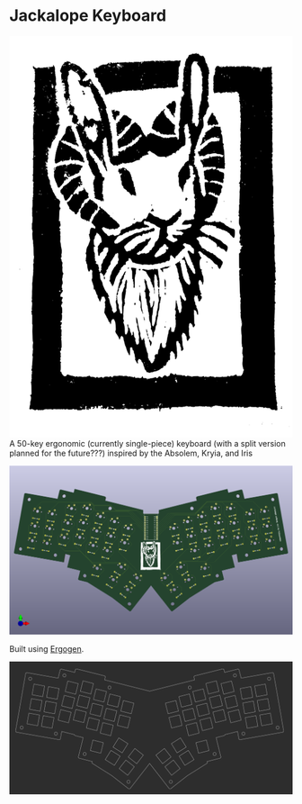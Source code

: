 # Jackalope Keyboard
![Block print style bust of a jackalope with curling bighorn ram's horns](images/bighorn.png) A 50-key ergonomic (currently single-piece) keyboard (with a split version planned for the future???) inspired by the Absolem, Kryia, and Iris

![3D render of a keyboard pcb. The board is vaguely bat-shaped and has 6 columns of 3 keys plus and inner column of 2 keys above a 5-key thumb cluster on either side of the board, with space for a microcontroller in the center](images/jackalope_unibody.png)

Built using [Ergogen](https://ergogen.xyz/#).

![Image of v0.1 plate with screw holes for a 3d-printed case](images/jackalope_3d_plate.png)
